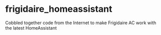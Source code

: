 # frigidaire_homeassistant
Cobbled together code from the Internet to make Frigidaire AC work with the latest HomeAssistant
